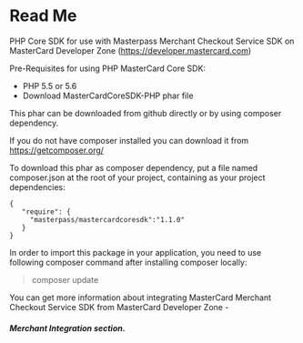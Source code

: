 # Read Me

PHP Core SDK for use with Masterpass Merchant Checkout Service SDK on MasterCard Developer Zone (https://developer.mastercard.com) 

Pre-Requisites for using PHP MasterCard Core SDK:

 *  PHP 5.5 or 5.6
 *  Download MasterCardCoreSDK-PHP phar file
 
 This phar can be downloaded from github directly or by using composer dependency.
 
 If you do not have composer installed you can download it from https://getcomposer.org/
 
 To download this phar as composer dependency, put a file named composer.json at the root of your project, containing as your project dependencies:
 ```
 {
    "require": {
      "masterpass/mastercardcoresdk":"1.1.0"
    }
 }
```

In order to import this package in your application, you need to use following composer command after installing composer locally:

> composer update

You can get more information about integrating MasterCard Merchant Checkout Service SDK from MasterCard Developer Zone - 
##### Merchant Integration section. 